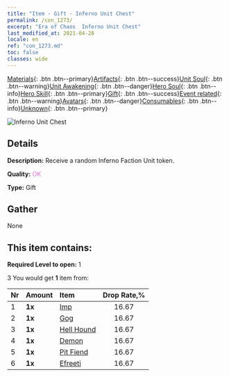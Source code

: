 ```yaml
---
title: "Item - Gift - Inferno Unit Chest"
permalink: /con_1273/
excerpt: "Era of Chaos  Inferno Unit Chest"
last_modified_at: 2021-04-28
locale: en
ref: "con_1273.md"
toc: false
classes: wide
---
```

 [Materials](/Items/){: .btn .btn--primary}[Artifacts](/Items/Artifacts/){: .btn .btn--success}[Unit Soul](/Items/UnitSoul/){: .btn .btn--warning}[Unit Awakening](/Items/UnitAwakening/){: .btn .btn--danger}[Hero Soul](/Items/HeroSoul/){: .btn .btn--info}[Hero Skill](/Items/HeroSkill/){: .btn .btn--primary}[Gift](/Items/Gift/){: .btn .btn--success}[Event related](/Items/Events/){: .btn .btn--warning}[Avatars](/Items/Avatars/){: .btn .btn--danger}[Consumables](/Items/Consumables/){: .btn .btn--info}[Unknown](/Items/Unknown/){: .btn .btn--primary}

 ![Inferno Unit Chest](/images/t/i_904005.png)

## Details
 **Description:** Receive a random Inferno Faction Unit token.

 **Quality:** <span style="color: #DA70D6">OK</span>

 **Type:** Gift

## Gather

  None

## This item contains:

 **Required Level to open:** 1

 3 You would get **1** item  from:

  | Nr | Amount |     Item    | Drop Rate,% |
  |:---|:-------|:------------|:---------:|
  | 1 |  **1x** | [Imp](/Items/unt_226/) | 16.67 | 
  | 2 |  **1x** | [Gog](/Items/unt_227/) | 16.67 | 
  | 3 |  **1x** | [Hell Hound](/Items/unt_228/) | 16.67 | 
  | 4 |  **1x** | [Demon](/Items/unt_229/) | 16.67 | 
  | 5 |  **1x** | [Pit Fiend](/Items/unt_230/) | 16.67 | 
  | 6 |  **1x** | [Efreeti](/Items/unt_231/) | 16.67 | 
